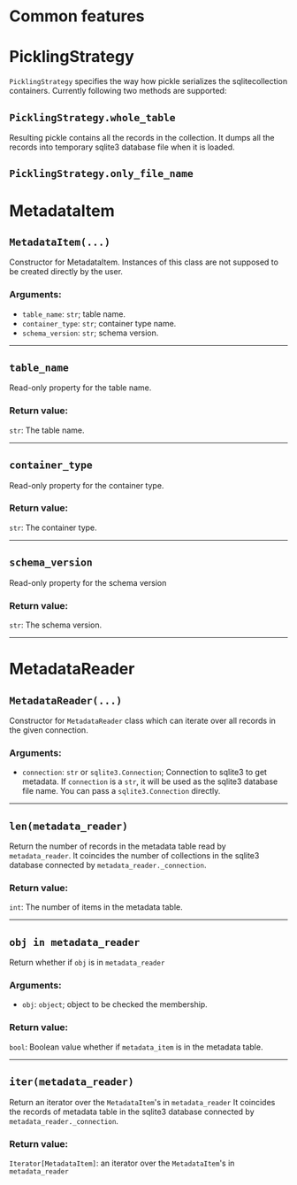 # Common features

# PicklingStrategy

`PicklingStrategy` specifies the way how pickle serializes the sqlitecollection containers.
Currently following two methods are supported:

## `PicklingStrategy.whole_table`

Resulting pickle contains all the records in the collection.
It dumps all the records into temporary sqlite3 database file when it is loaded.

## `PicklingStrategy.only_file_name`

# MetadataItem

## `MetadataItem(...)`

Constructor for MetadataItem.
Instances of this class are not supposed to be created directly by the user.

### Arguments:

- `table_name`: `str`; table name.
- `container_type`: `str`; container type name.
- `schema_version`: `str`; schema version.

---

## `table_name`

Read-only property for the table name.

### Return value:

`str`: The table name.

---

## `container_type`

Read-only property for the container type.

### Return value:

`str`: The container type.

---

## `schema_version`

Read-only property for the schema version

### Return value:

`str`: The schema version.

---

# MetadataReader

## `MetadataReader(...)`

Constructor for `MetadataReader` class which can iterate over all records in the given connection.

### Arguments:

- `connection`: `str` or `sqlite3.Connection`; Connection to sqlite3 to get metadata. If `connection` is a `str`, it will be used as the sqlite3 database file name. You can pass a `sqlite3.Connection` directly.

---

## `len(metadata_reader)`

Return the number of records in the metadata table read by `metadata_reader`.
It coincides the number of collections in the sqlite3 database connected by `metadata_reader._connection`.

### Return value:

`int`: The number of items in the metadata table.

---

## `obj in metadata_reader`

Return whether if `obj` is in `metadata_reader`

### Arguments:

- `obj`: `object`; object to be checked the membership.

### Return value:

`bool`: Boolean value whether if `metadata_item` is in the metadata table.

---

## `iter(metadata_reader)`

Return an iterator over the `MetadataItem`'s in `metadata_reader`
It coincides the records of metadata table in the sqlite3 database connected by `metadata_reader._connection`.

### Return value:

`Iterator[MetadataItem]`: an iterator over the `MetadataItem`'s in `metadata_reader`
